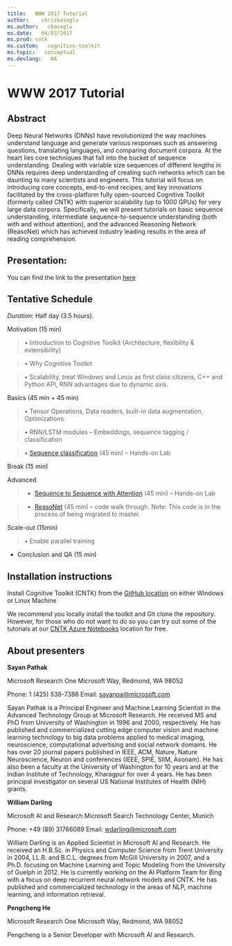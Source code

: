 ```yaml
---
title:   WWW 2017 Tutorial
author:    chrisbasoglu
ms.author:   cbasoglu
ms.date:   04/03/2017
ms.prod: cntk
ms.custom:   cognitive-toolkit
ms.topic:   conceptual
ms.devlang:   NA
---
```


# WWW 2017 Tutorial

## Abstract

Deep Neural Networks (DNNs) have revolutionized the way machines understand language and generate various responses such as answering questions, translating languages, and comparing document corpora. At the heart lies core techniques that fall into the bucket of sequence understanding. Dealing with variable size sequences of different lengths in DNNs requires deep understanding of creating such networks which can be daunting to many scientists and engineers. This tutorial will focus on introducing core concepts, end-to-end recipes, and key innovations facilitated by the cross-platform fully open-sourced Cognitive Toolkit (formerly called CNTK) with superior scalability (up to 1000 GPUs) for very large data corpora. Specifically, we will present tutorials on basic sequence understanding, intermediate sequence-to-sequence understanding (both with and without attention), and the advanced Reasoning Network (ReasoNet) which has achieved industry leading results in the area of reading comprehension.

## Presentation:
You can find the link to the presentation [here](https://cntk.ai/Tutorials/WWW2017/WWW_2017_CNTK_Tutorial_Language_and_sequence.pdf)

## Tentative Schedule

*Duration*: Half day (3.5 hours). 

Motivation (15 min)

> •	Introduction to Cognitive Toolkit (Architecture, flexibility & extensibility)

> •	Why Cognitive Toolkit 

> •	Scalability, treat Windows and Linux as first class citizens, C++ and Python API, RNN advantages due to dynamic axis.

Basics (45 min + 45 min)

> •	Tensor Operations, Data readers, built-in data augmentation, Optimizations 

> •	RNN/LSTM modules – Embeddings, sequence tagging / classification

> •	[Sequence classification](https://github.com/Microsoft/CNTK/blob/v2.0.beta15.0/Tutorials/CNTK_202_Language_Understanding.ipynb) (45 min) – Hands-on Lab

Break (15 min)

Advanced 

> *	[Sequence to Sequence with Attention](https://github.com/Microsoft/CNTK/blob/v2.0.beta15.0/Tutorials/CNTK_204_Sequence_To_Sequence.ipynb) (45 min) – Hands-on Lab

> *	[ReasoNet](https://github.com/Microsoft/CNTK/blob/penhe/reasonet_tutorial/Tutorials/CNTK_302_ReasoNet.ipynb) (45 min) – code walk through. Note: This code is in the process of being migrated to master.

Scale-out (15min)

> •	Enable parallel training

*	Conclusion and QA (15 min)



## Installation instructions

Install Cognitive Toolkit (CNTK) from the [GitHub location](./Setup-CNTK-on-your-machine.md) on either Windows or Linux Machine

We recommend you locally install the toolkit and Git clone the repository. However, for those who do not want to do so you can try out some of the tutorials at our [CNTK Azure Notebooks](http://notebooks.azure.com/cntk/libraries/tutorials) location for free. 

## About presenters

**Sayan Pathak**

Microsoft Research
One Microsoft Way, 
Redmond, WA 98052

Phone: 1 (425) 538-7386
Email: sayanpa@microsoft.com 

Sayan Pathak is a Principal Engineer and Machine Learning Scientist in the Advanced Technology Group at Microsoft Research. He received MS and PhD from University of Washington in 1996 and 2000, respectively.  He has published and commercialized cutting edge computer vision and machine learning technology to big data problems applied to medical imaging, neuroscience, computational advertising and social network domains. He has over 20 journal papers published in IEEE, ACM, Nature, Nature Neuroscience, Neuron and conferences (IEEE, SPIE, SIIM, Asonam). He has also been a faculty at the University of Washington for 10 years and at the Indian Institute of Technology, Kharagpur for over 4 years. He has been principal investigator on several US National Institutes of Health (NIH) grants. 

**William Darling** 

Microsoft AI and Research
Microsoft Search Technology Center, 
Munich

Phone: +49 (89) 31766089
Email: wdarling@microsoft.com 

William Darling is an Applied Scientist in Microsoft AI and Research. He received an H.B.Sc. in Physics and Computer Science from Trent University in 2004, LL.B. and B.C.L. degrees from McGill University in 2007, and a Ph.D. focusing on Machine Learning and Topic Modeling from the University of Guelph in 2012. He is currently working on the AI Platform Team for Bing with a focus on deep recurrent neural network models and CNTK.  He has published and commercialized technology in the areas of NLP, machine learning, and information retrieval.

**Pengcheng He**

Microsoft Research
One Microsoft Way, 
Redmond, WA 98052

Pengcheng is a Senior Developer with Microsoft AI and Research.

